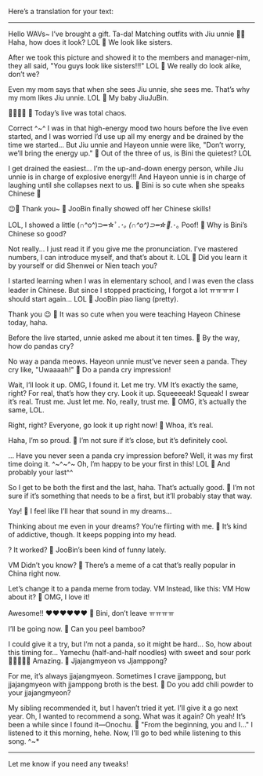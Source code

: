 Here’s a translation for your text:

---

Hello WAVs~
I’ve brought a gift.
Ta-da!
Matching outfits with Jiu unnie 💚🖤
Haha, how does it look?
LOL
🫧 We look like sisters.

After we took this picture and showed it to the members and manager-nim, they all said, "You guys look like sisters!!!" LOL
🫧 We really do look alike, don’t we?

Even my mom says that when she sees Jiu unnie, she sees me. That’s why my mom likes Jiu unnie.
LOL 🫧 My baby JiuJuBin.

🤍🤍🤍🤍
🫧 Today’s live was total chaos.

Correct ^~^
I was in that high-energy mood two hours before the live even started, and I was worried I’d use up all my energy and be drained by the time we started... But Jiu unnie and Hayeon unnie were like, "Don’t worry, we’ll bring the energy up."
🫧 Out of the three of us, is Bini the quietest? LOL

I get drained the easiest... I’m the up-and-down energy person, while Jiu unnie is in charge of explosive energy!!! And Hayeon unnie is in charge of laughing until she collapses next to us.
🫧 Bini is so cute when she speaks Chinese 🤍

😉🫢 Thank you~
🫧 JooBin finally showed off her Chinese skills!

LOL, I showed a little (∩^o^)⊃━☆ﾟ.*･｡
(∩^o^)⊃━☆ﾟ.*･｡ Poof!
🫧 Why is Bini’s Chinese so good?

Not really... I just read it if you give me the pronunciation. I’ve mastered numbers, I can introduce myself, and that’s about it.
LOL
🫧 Did you learn it by yourself or did Shenwei or Nien teach you?

I started learning when I was in elementary school, and I was even the class leader in Chinese. But since I stopped practicing, I forgot a lot ㅠㅠㅠㅠ I should start again...
LOL 🫧 JooBin piao liang (pretty).

Thank you 😉
🫧 It was so cute when you were teaching Hayeon Chinese today, haha.

Before the live started, unnie asked me about it ten times.
🫧 By the way, how do pandas cry?

No way a panda meows. Hayeon unnie must’ve never seen a panda. They cry like, "Uwaaaah!"
🫧 Do a panda cry impression!

Wait, I’ll look it up. OMG, I found it. Let me try.
VM
It’s exactly the same, right?
For real, that’s how they cry. Look it up.
Squeeeeak!
Squeak!
I swear it’s real. Trust me. Just let me.
No, really, trust me.
🫧 OMG, it’s actually the same, LOL.

Right, right? Everyone, go look it up right now!
🫧 Whoa, it’s real.

Haha, I’m so proud.
🫧 I’m not sure if it’s close, but it’s definitely cool.

...
Have you never seen a panda cry impression before? Well, it was my first time doing it.
^~^~^~
Oh, I’m happy to be your first in this!
LOL 🫧 And probably your last^^

So I get to be both the first and the last, haha.
That’s actually good.
🫧 I’m not sure if it’s something that needs to be a first, but it’ll probably stay that way.

Yay!
🫧 I feel like I’ll hear that sound in my dreams...

Thinking about me even in your dreams? You’re flirting with me.
🫧 It’s kind of addictive, though. It keeps popping into my head.

? It worked? 🫧 JooBin’s been kind of funny lately.

VM
Didn’t you know?
🫧 There’s a meme of a cat that’s really popular in China right now.

Let’s change it to a panda meme from today.
VM
Instead, like this:
VM
How about it?
🫧 OMG, I love it!

Awesome!! ❤️❤️❤️❤️❤️❤️
🫧 Bini, don’t leave ㅠㅠㅠㅠ

I’ll be going now.
🫧 Can you peel bamboo?

I could give it a try, but I’m not a panda, so it might be hard...
So, how about this timing for...
Yamechu (half-and-half noodles) with sweet and sour pork 🥺🥺🥺🥺🥺
Amazing.
🫧 Jjajangmyeon vs Jjamppong?

For me, it’s always jjajangmyeon. Sometimes I crave jjamppong, but jjajangmyeon with jjamppong broth is the best.
🫧 Do you add chili powder to your jjajangmyeon?

My sibling recommended it, but I haven’t tried it yet. I’ll give it a go next year.
Oh, I wanted to recommend a song. What was it again? Oh yeah!
It’s been a while since I found it—Onochu.
🎵 "From the beginning, you and I..."
I listened to it this morning, hehe.
Now, I’ll go to bed while listening to this song.
^~*

--- 

Let me know if you need any tweaks!